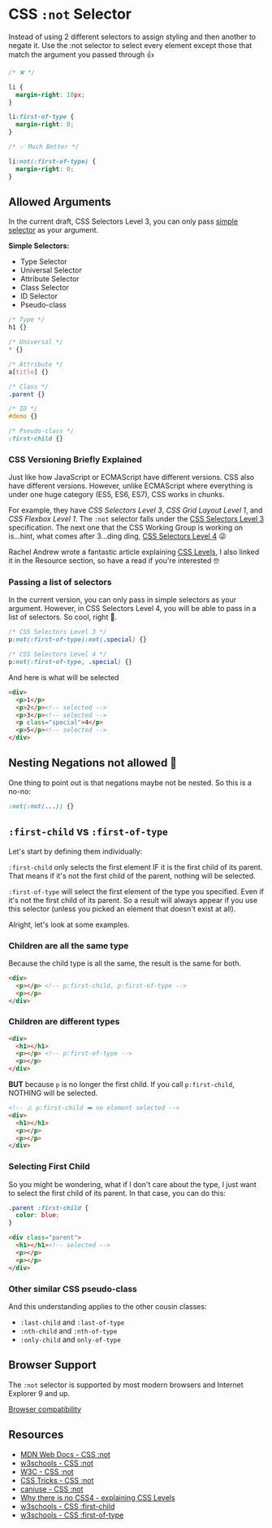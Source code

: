 # CSS `:not` Selector

Instead of using 2 different selectors to assign styling and then another to negate it. Use the :not selector to select every element except those that match the argument you passed through 👍

```css
/* ❌ */

li {
  margin-right: 10px;
}

li:first-of-type {
  margin-right: 0;
}

/* ✅ Much Better */

li:not(:first-of-type) {
  margin-right: 0;
}
```

## Allowed Arguments

In the current draft, CSS Selectors Level 3, you can only pass [simple selector](https://www.w3.org/TR/selectors-3/#simple-selectors-dfn) as your argument.

**Simple Selectors:**

- Type Selector
- Universal Selector
- Attribute Selector
- Class Selector
- ID Selector
- Pseudo-class

```css
/* Type */
h1 {}

/* Universal */
* {}

/* Attribute */
a[title] {}

/* Class */
.parent {}

/* ID */
#demo {}

/* Pseudo-class */
:first-child {}
```


### CSS Versioning Briefly Explained

Just like how JavaScript or ECMAScript have different versions. CSS also have different versions. However, unlike ECMAScript where everything is under one huge category (ES5, ES6, ES7), CSS works in chunks.

For example, they have _CSS Selectors Level 3_, _CSS Grid Layout Level 1_, and _CSS Flexbox Level 1_. The `:not` selector falls under the [CSS Selectors Level 3](https://www.w3.org/TR/selectors-3/) specification. The next one that the CSS Working Group is working on is...hint, what comes after 3...ding ding, [CSS Selectors Level 4](https://drafts.csswg.org/selectors-4/) 😜


Rachel Andrew wrote a fantastic article explaining [CSS Levels](https://rachelandrew.co.uk/archives/2016/09/13/why-there-is-no-css4-explaining-css-levels/), I also linked it in the Resource section, so have a read if you're interested 🤓


### Passing a list of selectors

In the current version, you can only pass in simple selectors as your argument. However, in CSS Selectors Level 4, you will be able to pass in a list of selectors. So cool, right 👏.

```css
/* CSS Selectors Level 3 */
p:not(:first-of-type):not(.special) {}

/* CSS Selectors Level 4 */
p:not(:first-of-type, .special) {}
```

And here is what will be selected

```html
<div>
  <p>1</p>
  <p>2</p><!-- selected -->
  <p>3</p><!-- selected -->
  <p class="special">4</p>
  <p>5</p><!-- selected -->
</div>
```


## Nesting Negations not allowed 🙈

One thing to point out is that negations maybe not be nested. So this is a no-no:

```css
:not(:not(...)) {}
```

## `:first-child` vs `:first-of-type`

Let's start by defining them individually:

`:first-child` only selects the first element IF it is the first child of its parent. That means if it's not the first child of the parent, nothing will be selected.

`:first-of-type` will select the first element of the type you specified. Even if it's not the first child of its parent. So a result will always appear if you use this selector (unless you picked an element that doesn't exist at all).

Alright, let's look at some examples.

### Children are all the same type

Because the child type is all the same, the result is the same for both.

```html
<div>
  <p></p> <!-- p:first-child, p:first-of-type -->
  <p></p>
</div>
```

### Children are different types

```html
<div>
  <h1></h1>
  <p></p> <!-- p:first-of-type -->
  <p></p>
</div>
```

**BUT** because `p` is no longer the first child. If you call `p:first-child`, NOTHING will be selected.

```html
<!-- ⚠️ p:first-child ➡️ no element selected -->
<div>
  <h1></h1>
  <p></p>
  <p></p>
</div>
```

### Selecting First Child

So you might be wondering, what if I don't care about the type, I just want to select the first child of its parent. In that case,  you can do this:

```css
.parent :first-child {
  color: blue;
}
```

```html
<div class="parent">
  <h1></h1><!-- selected -->
  <p></p>
  <p></p>
</div>
```

### Other similar CSS pseudo-class

And this understanding applies to the other cousin classes:

- `:last-child` and `:last-of-type`
- `:nth-child` and `:nth-of-type`
- `:only-child` and `only-of-type`

## Browser Support

The `:not` selector is supported by most modern browsers and Internet Explorer 9 and up.

[Browser compatibility](https://developer.mozilla.org/en-US/docs/Web/CSS/:not#Browser_compatibility)

## Resources

- [MDN Web Docs - CSS :not](https://developer.mozilla.org/en-US/docs/Web/CSS/:not)
- [w3schools - CSS :not](https://www.w3schools.com/cssref/sel_not.asp)
- [W3C - CSS :not](https://www.w3.org/TR/selectors/#negation)
- [CSS Tricks - CSS :not](https://css-tricks.com/almanac/selectors/n/not/)
- [caniuse - CSS :not](https://caniuse.com/#feat=css-not-sel-list)
- [Why there is no CSS4 - explaining CSS Levels](https://rachelandrew.co.uk/archives/2016/09/13/why-there-is-no-css4-explaining-css-levels/)
- [w3schools - CSS :first-child](https://www.w3schools.com/cssref/sel_firstchild.asp)
- [w3schools - CSS :first-of-type](https://www.w3schools.com/cssref/sel_first-of-type.asp)
